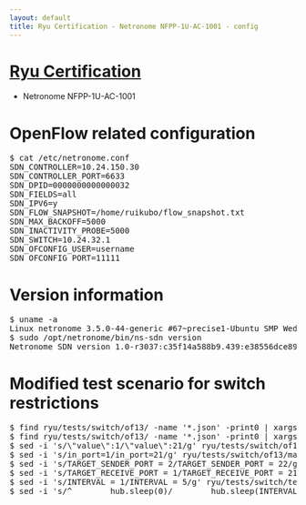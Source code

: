 ```yaml
---
layout: default
title: Ryu Certification - Netronome NFPP-1U-AC-1001 - config
---
```

# [Ryu Certification](http://osrg.github.io/ryu/certification.html)
* Netronome NFPP-1U-AC-1001

# OpenFlow related configuration
<pre>
$ cat /etc/netronome.conf
SDN_CONTROLLER=10.24.150.30
SDN_CONTROLLER_PORT=6633
SDN_DPID=0000000000000032
SDN_FIELDS=all
SDN_IPV6=y
SDN_FLOW_SNAPSHOT=/home/ruikubo/flow_snapshot.txt
SDN_MAX_BACKOFF=5000
SDN_INACTIVITY_PROBE=5000
SDN_SWITCH=10.24.32.1
SDN_OFCONFIG_USER=username
SDN_OFCONFIG_PORT=11111
</pre>

# Version information
<pre>
$ uname -a
Linux netronome 3.5.0-44-generic #67~precise1-Ubuntu SMP Wed Nov 13 16:16:57 UTC 2013 x86_64 x86_64 x86_64 GNU/Linux
$ sudo /opt/netronome/bin/ns-sdn version
Netronome SDN version 1.0-r3037:c35f14a588b9.439:e38556dce89b
</pre>

# Modified test scenario for switch restrictions
<pre>
$ find ryu/tests/switch/of13/ -name '*.json' -print0 | xargs -0 sed -i 's/\"port\":2/\"port\":22/g';
$ find ryu/tests/switch/of13/ -name '*.json' -print0 | xargs -0 sed -i 's/output:2/output:22/g';
$ sed -i 's/\"value\":1/\"value\":21/g' ryu/tests/switch/of13/match/00_IN_PORT.json;
$ sed -i 's/in_port=1/in_port=21/g' ryu/tests/switch/of13/match/00_IN_PORT.json;
$ sed -i 's/TARGET_SENDER_PORT = 2/TARGET_SENDER_PORT = 22/g' ryu/tests/switch/tester.py;
$ sed -i 's/TARGET_RECEIVE_PORT = 1/TARGET_RECEIVE_PORT = 21/g' ryu/tests/switch/tester.py;
$ sed -i 's/INTERVAL = 1/INTERVAL = 5/g' ryu/tests/switch/tester.py; 
$ sed -i 's/^        hub.sleep(0)/        hub.sleep(INTERVAL)/g' ryu/tests/switch/tester.py; 
</pre>

